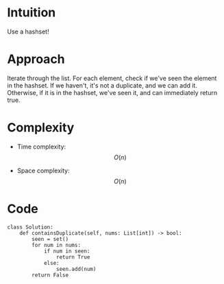 # Intuition
Use a hashset!

# Approach
Iterate through the list. For each element, check if we've seen the element in the hashset. If we haven't, it's not a duplicate, and we can add it. Otherwise, if it is in the hashset, we've seen it, and can immediately return true.

# Complexity
- Time complexity: $$O(n)$$

- Space complexity: $$O(n)$$

# Code
```python3
class Solution:
    def containsDuplicate(self, nums: List[int]) -> bool:
        seen = set()
        for num in nums:
            if num in seen:
                return True
            else:
                seen.add(num)
        return False

```
